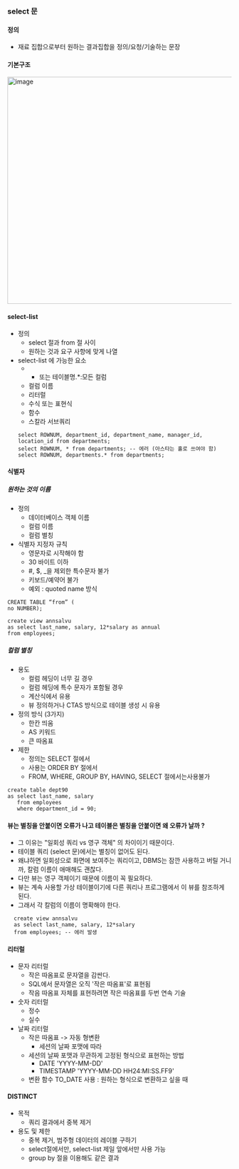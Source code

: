 ### select 문
#### 정의
- 재료 집합으로부터 원하는 결과집합을 정의/요청/기술하는 문장
#### 기본구조
<img width="509" alt="image" src="https://github.com/user-attachments/assets/7cf9a486-821f-44b7-884a-21886e8dd8e4" />

#### select-list 
- 정의
   - select 절과 from 절 사이
   - 원하는 것과 요구 사항에 맞게 나열
- select-list 에 가능한 요소
   - * 또는 테이블명.*:모든 컬럼
   - 컬럼 이름
   - 리터럴
   - 수식 또는 표현식
   - 함수
   - 스칼라 서브쿼리
  ```
  select ROWNUM, department_id, department_name, manager_id, location_id from departments;
  select ROWNUM, * from departments; -- 에러 (아스타는 홀로 쓰여야 함)
  select ROWNUM, departments.* from departments; 
  ```

#### 식별자
##### 원하는 것의 이름
  - 정의
     - 데이터베이스 객체 이름
     - 컬럼 이름
     - 컬럼 별칭
  - 식별자 지정자 규칙
     - 영문자로 시작해야 함
     - 30 바이트 이하
     - #, $, _을 제외한 특수문자 불가
     - 키보드/예약어 불가
     - 예외 : quoted name 방식
  ```
  CREATE TABLE “from” (
  no NUMBER);
  ```
  ```
  create view annsalvu
  as select last_name, salary, 12*salary as annual
  from employees;
  ```

##### 컬럼 별칭
- 용도
   - 컬럼 헤딩이 너무 길 경우
   - 컬럼 헤딩에 특수 문자가 포함될 경우
   - 계산식에서 유용
   - 뷰 정의하거나 CTAS 방식으로 테이블 생성 시 유용
- 정의 방식 (3가지)
   - 한칸 띄움
   - AS 키워드
   - 큰 따옴표
- 제한
   - 정의는 SELECT 절에서
   - 사용는 ORDER BY 절에서
   - FROM, WHERE, GROUP BY, HAVING, SELECT 절에서는사용불가
```
create table dept90
as select last_name, salary
   from employees
   where department_id = 90;
```

#### 뷰는 별칭을 안붙이면 오류가 나고 테이블은 별칭을 안붙이면 왜 오류가 날까 ?
- 그 이유는 "일회성 쿼리 vs 영구 객체" 의 차이이기 때문이다.
- 테이블 쿼리 (select 문)에서는 별칭이 없어도 된다.
- 왜냐하면 일회성으로 화면에 보여주는 쿼리이고, DBMS는 잠깐 사용하고 버릴 거니까, 칼럼 이름이 애매해도 괜찮다.
- 다만 뷰는 영구 객체이기 때문에 이름이 꼭 필요하다.
- 뷰는 계속 사용할 가상 테이블이기에 다른 쿼리나 프로그램에서 이 뷰를 참조하게 된다.
- 그래서 각 칼럼의 이름이 명확해야 한다.
```
  create view annsalvu
  as select last_name, salary, 12*salary 
  from employees; -- 에러 발생
```

#### 리터럴
- 문자 리터럴
   - 작은 따옴표로 문자열을 감싼다.
   - SQL에서 문자열은 오직 '작은 따옴표'로 표현됨
   - 작음 따옴표 자체를 표현하려면 작은 따옴표를 두번 연속 기술
- 숫자 리터럴
   - 정수
   - 실수
- 날짜 리터럴
   - 작은 따옴표 -> 자동 형변환
      - 세션의 날짜 포맷에 따라
   - 세션의 날짜 포맷과 무관하게 고정된 형식으로 표현하는 방법
      - DATE 'YYYY-MM-DD'
      - TIMESTAMP 'YYYY-MM-DD HH24:MI:SS.FF9'
   - 변환 함수 TO_DATE 사용 : 원하는 형식으로 변환하고 싶을 때
#### DISTINCT
- 목적
   - 쿼리 결과에서 중복 제거
- 용도 및 제한
   - 중복 제거, 범주형 데이터의 레이블 구하기
   - select절에서만, select-list 제일 앞에서만 사용 가능
   - group by 절을 이용해도 같은 결과


